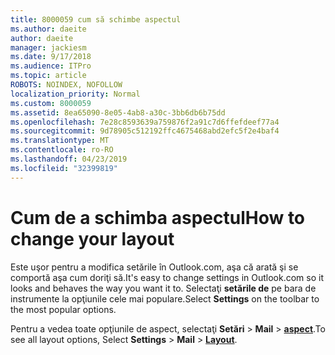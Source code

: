 ```yaml
---
title: 8000059 cum să schimbe aspectul
ms.author: daeite
author: daeite
manager: jackiesm
ms.date: 9/17/2018
ms.audience: ITPro
ms.topic: article
ROBOTS: NOINDEX, NOFOLLOW
localization_priority: Normal
ms.custom: 8000059
ms.assetid: 8ea65090-8e05-4ab8-a30c-3bb6db6b75dd
ms.openlocfilehash: 7e28c8593639a759876f2a91c7d6ffefdeef77a4
ms.sourcegitcommit: 9d78905c512192ffc4675468abd2efc5f2e4baf4
ms.translationtype: MT
ms.contentlocale: ro-RO
ms.lasthandoff: 04/23/2019
ms.locfileid: "32399819"
---
```

# <a name="how-to-change-your-layout"></a><span data-ttu-id="bf902-102">Cum de a schimba aspectul</span><span class="sxs-lookup"><span data-stu-id="bf902-102">How to change your layout</span></span>

<span data-ttu-id="bf902-103">Este uşor pentru a modifica setările în Outlook.com, aşa că arată şi se comportă aşa cum doriţi să.</span><span class="sxs-lookup"><span data-stu-id="bf902-103">It's easy to change settings in Outlook.com so it looks and behaves the way you want it to.</span></span> <span data-ttu-id="bf902-104">Selectaţi **setările de** pe bara de instrumente la opţiunile cele mai populare.</span><span class="sxs-lookup"><span data-stu-id="bf902-104">Select **Settings** on the toolbar to the most popular options.</span></span> 

<span data-ttu-id="bf902-105">Pentru a vedea toate opţiunile de aspect, selectaţi **Setări** > **Mail** > [**aspect**](https://outlook.live.com/mail/options/mail/layout).</span><span class="sxs-lookup"><span data-stu-id="bf902-105">To see all layout options, Select **Settings** > **Mail** > [**Layout**](https://outlook.live.com/mail/options/mail/layout).</span></span> 
  

